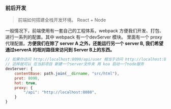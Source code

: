 

### 前后开发

> 前端如何搭建全栈开发环境。 React + Node

一般情况下，前端使用有一套自己的工程体系，webpack 方便我们开发、打包、进行一系列的配置。其中 webpack 有一个devServer 模块。
里面有一个 proxy 代理配置。**方便我们在除了 server A 之外，还能运行另一个 server B, 我们希望通过serverA 的相对路径来访问到 Server B上的东西。**

```javascript
// 如果你访问 http://localhost:8090/api/user 相当于访问 http://localhost:8088/api/user 
// 这样就可以 在当前项目 新建一个server文件夹 用 koa 启动一个node服务 
devServer: {
    contentBase: path.join(__dirname, "src/html"),
    prot: 8090,
    hot: true,
    proxy: {
        "/api": "http://localhost:8088",
    }
}
```



